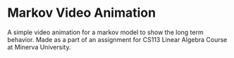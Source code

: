 # Markov Video Animation

A simple video animation for a markov model to show the long term behavior. Made as a part of an assignment for CS113 Linear Algebra Course at Minerva University.
